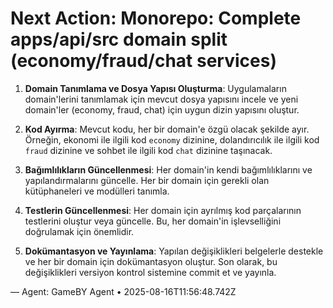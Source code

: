 # Next Action: Monorepo: Complete apps/api/src domain split (economy/fraud/chat services)

1. **Domain Tanımlama ve Dosya Yapısı Oluşturma**: Uygulamaların domain'lerini tanımlamak için mevcut dosya yapısını incele ve yeni domain'ler (economy, fraud, chat) için uygun dizin yapısını oluştur.

2. **Kod Ayırma**: Mevcut kodu, her bir domain'e özgü olacak şekilde ayır. Örneğin, ekonomi ile ilgili kod `economy` dizinine, dolandırıcılık ile ilgili kod `fraud` dizinine ve sohbet ile ilgili kod `chat` dizinine taşınacak.

3. **Bağımlılıkların Güncellenmesi**: Her domain'in kendi bağımlılıklarını ve yapılandırmalarını güncelle. Her bir domain için gerekli olan kütüphaneleri ve modülleri tanımla.

4. **Testlerin Güncellenmesi**: Her domain için ayrılmış kod parçalarının testlerini oluştur veya güncelle. Bu, her domain'in işlevselliğini doğrulamak için önemlidir.

5. **Dokümantasyon ve Yayınlama**: Yapılan değişiklikleri belgelerle destekle ve her bir domain için dokümantasyon oluştur. Son olarak, bu değişiklikleri versiyon kontrol sistemine commit et ve yayınla.

— Agent: GameBY Agent • 2025-08-16T11:56:48.742Z
